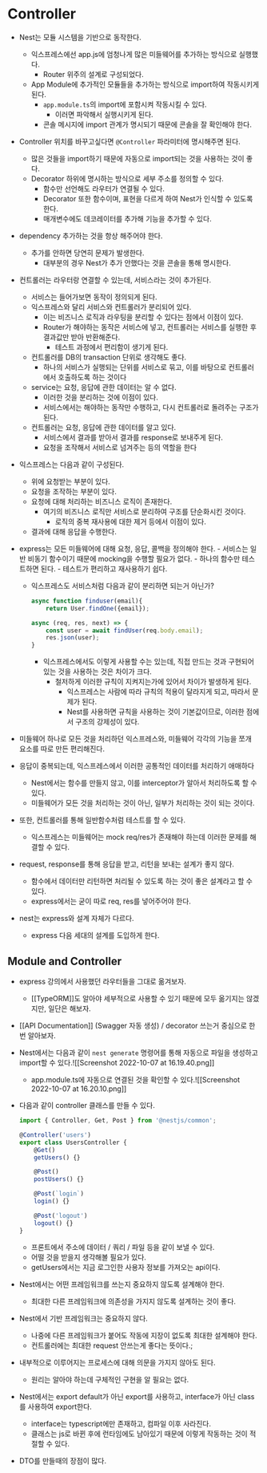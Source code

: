 # Controller
- Nest는 모듈 시스템을 기반으로 동작한다.
	- 익스프레스에선 app.js에 엄청나게 많은 미들웨어를 추가하는 방식으로 실행했다.
		- Router 위주의 설계로 구성되었다.
	- App Module에 추가적인 모듈들을 추가하는 방식으로 import하여 작동시키게 된다.
		- ```app.module.ts```의 import에 포함시켜 작동시킬 수 있다.
			- 이러면 파악해서 실행시키게 된다.
		- 콘솔 메시지에 import 관계가 명시되기 때문에 콘솔을 잘 확인해야 한다.
- Controller 위치를 바꾸고싶다면 ```@Controller``` 파라미터에 명시해주면 된다.
	- 많은 것들을 import하기 때문에 자동으로 import되는 것을 사용하는 것이 좋다.
	- Decorator 하위에 명시하는 방식으로 세부 주소를 정의할 수 있다.
		- 함수만 선언해도 라우터가 연결될 수 있다.
		- Decorator 또한 함수이며, 표현을 다르게 하여 Nest가 인식할 수 있도록 한다.
		- 매개변수에도 데코레이터를 추가해 기능을 추가할 수 있다.
- dependency 추가하는 것을 항상 해주어야 한다.
	- 추가를 안하면 당연히 문제가 발생한다.
		- 대부분의 경우 Nest가 추가 안했다는 것을 콘솔을 통해 명시한다.
	
- 컨트롤러는 라우터랑 연결할 수 있는데, 서비스라는 것이 추가된다.
	- 서비스는 들어가보면 동작이 정의되게 된다.
	- 익스프레스와 달리 서비스와 컨트롤러가 분리되어 있다.
		- 이는 비즈니스 로직과 라우팅을 분리할 수 있다는 점에서 이점이 있다.
		- Router가 해야하는 동작은 서비스에 넣고, 컨트롤러는 서비스를 실행한 후 결과값만 받아 반환해준다.
			- 테스트 과정에서 편리함이 생기게 된다.
	- 컨트롤러를 DB의 transaction 단위로 생각해도 좋다.
		- 하나의 서비스가 실행되는 단위를 서비스로 묶고, 이를 바탕으로 컨트롤러에서 호출하도록 하는 것이다
	- service는 요청, 응답에 관한 데이터는 알 수 없다.
		- 이러한 것을 분리하는 것에 이점이 있다.
		- 서비스에서는 해야하는 동작만 수행하고, 다시 컨트롤러로 돌려주는 구조가 된다.
	- 컨트롤러는 요청, 응답에 관한 데이터를 알고 있다.
		- 서비스에서 결과를 받아서 결과를 response로 보내주게 된다.
		- 요청을 조작해서 서비스로 넘겨주는 등의 역할을 한다

- 익스프레스는 다음과 같이 구성된다.
	- 위에 요청받는 부분이 있다.
	- 요청을 조작하는 부분이 있다.
	- 요청에 대해 처리하는 비즈니스 로직이 존재한다.
		- 여기의 비즈니스 로직만 서비스로 분리하여 구조를 단순화시킨 것이다.
			- 로직의 중복 재사용에 대한 제거 등에서 이점이 있다.
	- 결과에 대해 응답을 수행한다.
- express는 모든 미들웨어에 대해 요청, 응답, 콜백을 정의해야 한다.
		- 서비스는 일반 비동기 함수이기 때문에 mocking을 수행할 필요가 없다.
			- 하나의 함수만 테스트하면 된다.
			- 테스트가 편리하고 재사용하기 쉽다.
	- 익스프레스도 서비스처럼 다음과 같이 분리하면 되는거 아닌가?
		```ts
		async function finduser(email){
			return User.findOne({email});
		
		async (req, res, next) => {
			const user = await findUser(req.body.email);
			res.json(user);
		}
		```
		- 익스프레스에서도 이렇게 사용할 수는 있는데, 직접 만드는 것과 구현되어 있는 것을 사용하는 것은 차이가 크다.
			- 철저하게 이러한 규칙이 지켜지는가에 있어서 차이가 발생하게 된다.
				- 익스프레스는 사람에 따라 규칙의 적용이 달라지게 되고, 따라서 문제가 된다.
				- Nest를 사용하면 규칙을 사용하는 것이 기본값이므로, 이러한 점에서 구조의 강제성이 있다.

- 미들웨어 하나로 모든 것을 처리하던 익스프레스와, 미들웨어 각각의 기능을 쪼개 요소를 따로 만든 편리해진다.
- 응답이 중복되는데, 익스프레스에서 이러한 공통적인 데이터를 처리하기 애매하다
	- Nest에서는 함수를 만들지 않고, 이를 interceptor가 알아서 처리하도록 할 수 있다.
	- 미들웨어가 모든 것을 처리하는 것이 아닌, 일부가 처리하는 것이 되는 것이다.

- 또한, 컨트롤러를 통해 일반함수처럼 테스트를 할 수 있다.
	- 익스프레스는 미들웨어는 mock req/res가 존재해야 하는데 이러한 문제를 해결할 수 있다.
- request, response를 통해 응답을 받고, 리턴을 보내는 설계가 좋지 않다.
	- 함수에서 데이터만 리턴하면 처리될 수 있도록 하는 것이 좋은 설계라고 할 수 있다.
	- express에서는 굳이 따로 req, res를 넣어주어야 한다.
- nest는 express와 설계 자체가 다르다.
	- express 다음 세대의 설계를 도입하게 한다.

## Module and Controller
- express 강의에서 사용했던 라우터들을 그대로 옮겨보자.
	- [[TypeORM]]도 알아야 세부적으로 사용할 수 있기 때문에 모두 옮기지는 않겠지만, 일단은 해보자.
- [[API Documentation]] (Swagger 자동 생성) / decorator 쓰는거 중심으로 한번 알아보자.
- Nest에서는 다음과 같이 ```nest generate``` 명령어를 통해 자동으로 파일을 생성하고 import할 수 있다.![[Screenshot 2022-10-07 at 16.19.40.png]]
	- app.module.ts에 자동으로 연결된 것을 확인할 수 있다.![[Screenshot 2022-10-07 at 16.20.10.png]]
- 다음과 같이 controller 클래스를 만들 수 있다.
	```ts
	import { Controller, Get, Post } from '@nestjs/common';

	@Controller('users')
	export class UsersController {
	    @Get()
	    getUsers() {}
	
	    @Post()
	    postUsers() {}
	
	    @Post(`login`)
	    login() {}
	
	    @Post('logout')
	    logout() {}
	}
	```
	- 프론트에서 주소에 데이터 / 쿼리 / 파일 등을 같이 보낼 수 있다.
	- 어떨 것을 받을지 생각해볼 필요가 있다.
	- getUsers에서는 지금 로그인한 사용자 정보를 가져오는 api이다.
	
- Nest에서는 어떤 프레임워크를 쓰는지 중요하지 않도록 설계해야 한다.
	- 최대한 다른 프레임워크에 의존성을 가지지 않도록 설계하는 것이 좋다.
- Nest에서 기반 프레임워크는 중요하지 않다.
	- 나중에 다른 프레임워크가 붙어도 작동에 지장이 없도록 최대한 설계해야 한다.
	- 컨트롤러에는 최대한 request 안쓰는게 좋다는 뜻이다.;
- 내부적으로 이루어지는 프로세스에 대해 의문을 가지지 않아도 된다.
	- 원리는 알아야 하는데 구체적인 구현을 알 필요는 없다.
- Nest에서는 export default가 아닌 export를 사용하고, interface가 아닌 class를 사용하여 export한다.
	- interface는 typescript에만 존재하고, 컴파일 이후 사라진다.
	- 클래스는 js로 바뀐 후에 런타임에도 남아있기 때문에 이렇게 작동하는 것이 적절할 수 있다.
- DTO를 만들때의 장점이 많다.
